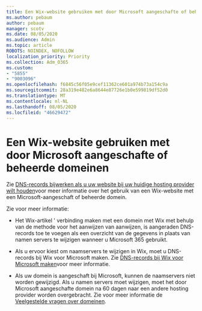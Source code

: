 ```yaml
---
title: Een Wix-website gebruiken met door Microsoft aangeschafte of beheerde domeinen
ms.author: pebaum
author: pebaum
manager: scotv
ms.date: 08/05/2020
ms.audience: Admin
ms.topic: article
ROBOTS: NOINDEX, NOFOLLOW
localization_priority: Priority
ms.collection: Adm_O365
ms.custom:
- "5855"
- "9003096"
ms.openlocfilehash: f6845c56f05e9cef11362ce601a974b73a154c9a
ms.sourcegitcommit: 28a319e482e6a8644e87726e1b0e599819df52d0
ms.translationtype: MT
ms.contentlocale: nl-NL
ms.lasthandoff: 08/05/2020
ms.locfileid: "46629472"
---
```

# <a name="using-a-wix-website-with-microsoft-purchased-or-managed-domains"></a>Een Wix-website gebruiken met door Microsoft aangeschafte of beheerde domeinen

Zie [DNS-records bijwerken als u uw website bij uw huidige hosting provider wilt houden](https://docs.microsoft.com/microsoft-365/admin/dns/update-dns-records-to-retain-current-hosting-provider)voor meer informatie over het gebruik van een Wix-website met een Microsoft-aangeschaft of beheerde domein.

Zie voor meer informatie: 

- Het Wix-artikel ' verbinding maken met een domein met Wix met behulp van de methode voor het aanwijzen van aanwijzen, is aangeraden DNS-records toe te voegen als een overzicht van de gegevens in plaats van namen servers te wijzigen wanneer u Microsoft 365 gebruikt.

- Als u ervoor kiest om naamservers te wijzigen in Wix, moet u DNS-records bij Wix voor Microsoft maken. Zie [DNS-records bij Wix voor Microsoft maken](https://docs.microsoft.com/microsoft-365/admin/dns/create-dns-records-at-wix)voor meer informatie.

- Als uw domein is aangeschaft bij Microsoft, kunnen de naamservers niet worden gewijzigd. Als u namen servers moet wijzigen, moet het door Microsoft aangeschafte domein na 60 dagen naar een andere hosting provider worden overgebracht. Zie voor meer informatie de [Veelgestelde vragen over domeinen](https://docs.microsoft.com/microsoft-365/admin/setup/domains-faq#can-i-transfer-a-domain-i-purchased-from-microsoft-to-another-provider).